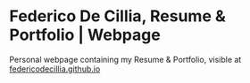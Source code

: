# Federico De Cillia, Resume & Portfolio | Webpage
Personal webpage containing my Resume & Portfolio, visible at [federicodecillia.github.io](https://federicodecillia.github.io/)
